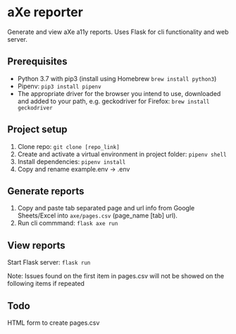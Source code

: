 # aXe reporter

Generate and view aXe a11y reports. Uses Flask for cli functionality and web server.

## Prerequisites
* Python 3.7 with pip3 (install using Homebrew ```brew install python3```)
* Pipenv: ```pip3 install pipenv```
* The appropriate driver for the browser you intend to use, downloaded and added to your path, e.g. geckodriver for Firefox: ```brew install geckodriver```

## Project setup
1) Clone repo: ```git clone [repo_link]```
2) Create and activate a virtual environment in project folder: ```pipenv shell```
3) Install dependencies: ```pipenv install```
4) Copy and rename example.env -> .env

## Generate reports
1) Copy and paste tab separated page and url info from Google Sheets/Excel into ```axe/pages.csv``` (page_name [tab] url). 
2) Run cli commmand: ```flask axe run```

## View reports
Start Flask server: ```flask run```

Note: Issues found on the first item in pages.csv will not be showed on the following items if repeated

## Todo
HTML form to create pages.csv
